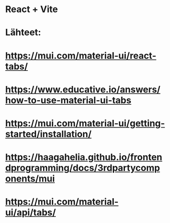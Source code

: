 # React + Vite
# Lähteet:
# https://mui.com/material-ui/react-tabs/
# https://www.educative.io/answers/how-to-use-material-ui-tabs
# https://mui.com/material-ui/getting-started/installation/
# https://haagahelia.github.io/frontendprogramming/docs/3rdpartycomponents/mui
# https://mui.com/material-ui/api/tabs/ 
